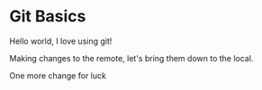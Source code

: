 # Git Basics

Hello world, I love using git!

Making changes to the remote, let's bring them down to the local.

 One more change for luck
